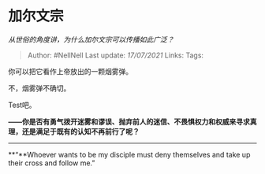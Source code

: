 # 加尔文宗
*从世俗的角度讲，为什么加尔文宗可以传播如此广泛？*

> Author: #NellNell
Last update: *17/07/2021*
Links:
Tags:

你可以把它看作上帝放出的一颗烟雾弹。

不，烟雾弹不确切。

Test吧。

**——你是否有勇气拨开迷雾和谬误、抛弃前人的迷信、不畏惧权力和权威来寻求真理，还是满足于既有的认知不再前行了呢？**

---

**“**Whoever wants to be my disciple must deny themselves and take up their cross and follow me.”

